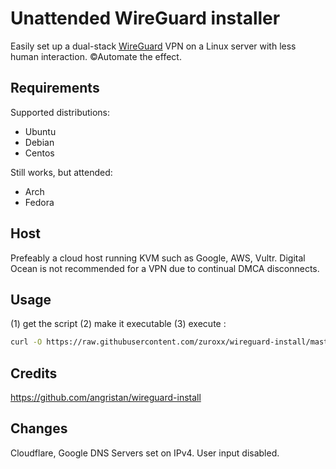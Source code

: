 # Unattended WireGuard installer

Easily set up a dual-stack [WireGuard](https://www.wireguard.com/) VPN on a Linux server with less human interaction. ©Automate the effect.

## Requirements

Supported distributions:

- Ubuntu
- Debian
- Centos

Still works, but attended:

- Arch
- Fedora

## Host

Prefeably a cloud host running KVM such as Google, AWS, Vultr. Digital Ocean is not recommended for a VPN due to continual DMCA disconnects.

## Usage

(1) get the script (2) make it executable (3) execute :

```bash
curl -O https://raw.githubusercontent.com/zuroxx/wireguard-install/master/wireguard-install.sh && chmod +x wireguard-install.sh && ./wireguard-install.sh
```

## Credits

https://github.com/angristan/wireguard-install


## Changes
Cloudflare, Google DNS Servers set on IPv4. User input disabled.
